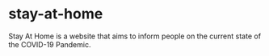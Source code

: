 # stay-at-home
Stay At Home is a website that aims to inform people on the current state of the COVID-19 Pandemic.
